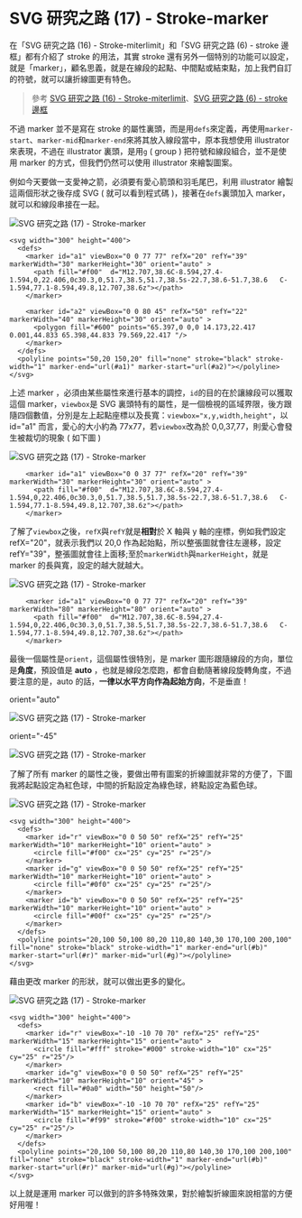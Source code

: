 # SVG 研究之路 (17) - Stroke-marker 

在「SVG 研究之路 (16) - Stroke-miterlimit」和「SVG 研究之路 (6) - stroke 邊框」都有介紹了 stroke 的用法，其實 stroke 還有另外一個特別的功能可以設定，就是「marker」，顧名思義，就是在線段的起點、中間點或結束點，加上我們自訂的符號，就可以讓折線圖更有特色。

> 參考 [SVG 研究之路 (16) - Stroke-miterlimit](http://www.oxxostudio.tw/articles/201409/svg-16-storke-miterlimit.html)、[SVG 研究之路 (6) - stroke 邊框](http://www.oxxostudio.tw/articles/201406/svg-06-stroke.html)

不過 marker 並不是寫在 stroke 的屬性裏頭，而是用`defs`來定義，再使用`marker-start`、`marker-mid`和`marker-end`來將其放入線段當中，原本我想使用 illustrator 來表現，不過在 illustrator 裏頭，是用`g` ( group ) 把符號和線段組合，並不是使用 marker 的方式，但我們仍然可以使用 illustrator 來繪製圖案。

例如今天要做一支愛神之箭，必須要有愛心箭頭和羽毛尾巴，利用 illustrator 繪製這兩個形狀之後存成 SVG ( 就可以看到程式碼 )，接著在`defs`裏頭加入 marker，就可以和線段串接在一起。  

![SVG 研究之路 (17) - Stroke-marker](/img/articles/201409/20140908_1_02.png)

    <svg width="300" height="400">
      <defs>
        <marker id="a1" viewBox="0 0 77 77" refX="20" refY="39" markerWidth="30" markerHeight="30" orient="auto" >
          <path fill="#f00"  d="M12.707,38.6C-8.594,27.4-1.594,0,22.406,0c30.3,0,51.7,38.5,51.7,38.5s-22.7,38.6-51.7,38.6	C-1.594,77.1-8.594,49.8,12.707,38.6z"></path>
        </marker>
        
        <marker id="a2" viewBox="0 0 80 45" refX="50" refY="22" markerWidth="40" markerHeight="30" orient="auto" >
          <polygon fill="#600" points="65.397,0 0,0 14.173,22.417 0.001,44.833 65.398,44.833 79.569,22.417 "/>
        </marker>
      </defs>
      <polyline points="50,20 150,20" fill="none" stroke="black" stroke-width="1" marker-end="url(#a1)" marker-start="url(#a2)"></polyline>
    </svg>

上述 marker ，必須由某些屬性來進行基本的調控，`id`的目的在於讓線段可以獲取這個 marker，`viewbox`是 SVG 裏頭特有的屬性，是一個檢視的區域界限，後方跟隨四個數值，分別是左上起點座標以及長寬：`viewbox="x,y,width,height"`，以 id="a1" 而言，愛心的大小約為 77x77，若`viewbox`改為於 0,0,37,77，則愛心會發生被裁切的現象 ( 如下圖 )  

![SVG 研究之路 (17) - Stroke-marker](/img/articles/201409/20140908_1_03.png)

        <marker id="a1" viewBox="0 0 37 77" refX="20" refY="39" markerWidth="30" markerHeight="30" orient="auto" >
          <path fill="#f00"  d="M12.707,38.6C-8.594,27.4-1.594,0,22.406,0c30.3,0,51.7,38.5,51.7,38.5s-22.7,38.6-51.7,38.6	C-1.594,77.1-8.594,49.8,12.707,38.6z"></path>
        </marker>

了解了`viewbox`之後，`refX`與`refY`就是**相對**於 X 軸與 y 軸的座標，例如我們設定 refX="20"，就表示我們以 20,0 作為起始點，所以整張圖就會往左邊移，設定 refY="39"，整張圖就會往上面移;至於`markerWidth`與`markerHeight`，就是 marker 的長與寬，設定的越大就越大。  

![SVG 研究之路 (17) - Stroke-marker](/img/articles/201409/20140908_1_04.png)

        <marker id="a1" viewBox="0 0 77 77" refX="20" refY="39" markerWidth="80" markerHeight="80" orient="auto" >
          <path fill="#f00"  d="M12.707,38.6C-8.594,27.4-1.594,0,22.406,0c30.3,0,51.7,38.5,51.7,38.5s-22.7,38.6-51.7,38.6	C-1.594,77.1-8.594,49.8,12.707,38.6z"></path>
        </marker>

最後一個屬性是`orient`，這個屬性很特別，是 marker 圖形跟隨線段的方向，單位是**角度**，預設值是 **auto** ，也就是線段怎麼跑，都會自動隨著線段旋轉角度，不過要注意的是，auto 的話，**一律以水平方向作為起始方向**，不是垂直！

orient="auto"  

![SVG 研究之路 (17) - Stroke-marker](/img/articles/201409/20140908_1_05.png)

orient="-45"  

![SVG 研究之路 (17) - Stroke-marker](/img/articles/201409/20140908_1_06.png)

了解了所有 marker 的屬性之後，要做出帶有圖案的折線圖就非常的方便了，下圖我將起點設定為紅色球，中間的折點設定為綠色球，終點設定為藍色球。  

![SVG 研究之路 (17) - Stroke-marker](/img/articles/201409/20140908_1_07.png)

    <svg width="300" height="400">
      <defs>
        <marker id="r" viewBox="0 0 50 50" refX="25" refY="25" markerWidth="10" markerHeight="10" orient="auto" >
          <circle fill="#f00" cx="25" cy="25" r="25"/>
        </marker>
        <marker id="g" viewBox="0 0 50 50" refX="25" refY="25" markerWidth="10" markerHeight="10" orient="auto" >
          <circle fill="#0f0" cx="25" cy="25" r="25"/>
        </marker>
        <marker id="b" viewBox="0 0 50 50" refX="25" refY="25" markerWidth="10" markerHeight="10" orient="auto" >
          <circle fill="#00f" cx="25" cy="25" r="25"/>
        </marker>
      </defs>
      <polyline points="20,100 50,100 80,20 110,80 140,30 170,100 200,100" fill="none" stroke="black" stroke-width="1" marker-end="url(#b)" marker-start="url(#r)" marker-mid="url(#g)"></polyline>
    </svg>

藉由更改 marker 的形狀，就可以做出更多的變化。  

![SVG 研究之路 (17) - Stroke-marker](/img/articles/201409/20140908_1_08.png)

    <svg width="300" height="400">
      <defs>
        <marker id="r" viewBox="-10 -10 70 70" refX="25" refY="25" markerWidth="15" markerHeight="15" orient="auto" >
          <circle fill="#fff" stroke="#000" stroke-width="10" cx="25" cy="25" r="25"/>
        </marker>
        <marker id="g" viewBox="0 0 50 50" refX="25" refY="25" markerWidth="10" markerHeight="10" orient="45" >
          <rect fill="#0a0" width="50" height="50"/>
        </marker>
        <marker id="b" viewBox="-10 -10 70 70" refX="25" refY="25" markerWidth="15" markerHeight="15" orient="auto" >
          <circle fill="#f99" stroke="#f00" stroke-width="10" cx="25" cy="25" r="25"/>
        </marker>
      </defs>
      <polyline points="20,100 50,100 80,20 110,80 140,30 170,100 200,100" fill="none" stroke="black" stroke-width="1" marker-end="url(#b)" marker-start="url(#r)" marker-mid="url(#g)"></polyline>
    </svg>

以上就是運用 marker 可以做到的許多特殊效果，對於繪製折線圖來說相當的方便好用喔！
